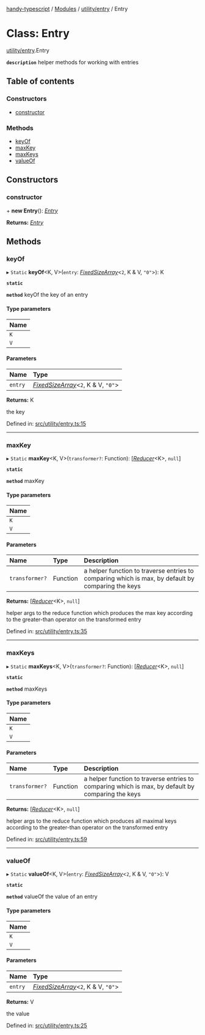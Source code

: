 [handy-typescript](../README.md) / [Modules](../modules.md) / [utility/entry](../modules/utility_entry.md) / Entry

# Class: Entry

[utility/entry](../modules/utility_entry.md).Entry

**`description`** helper methods for working with entries

## Table of contents

### Constructors

- [constructor](utility_entry.entry.md#constructor)

### Methods

- [keyOf](utility_entry.entry.md#keyof)
- [maxKey](utility_entry.entry.md#maxkey)
- [maxKeys](utility_entry.entry.md#maxkeys)
- [valueOf](utility_entry.entry.md#valueof)

## Constructors

### constructor

\+ **new Entry**(): [*Entry*](utility_entry.entry.md)

**Returns:** [*Entry*](utility_entry.entry.md)

## Methods

### keyOf

▸ `Static` **keyOf**<K, V\>(`entry`: [*FixedSizeArray*](../modules/utility_fixed_array_size.md#fixedsizearray)<``2``, K & V, ``"0"``\>): K

**`static`**

**`method`** keyOf the key of an entry

#### Type parameters

| Name |
| :------ |
| `K` |
| `V` |

#### Parameters

| Name | Type |
| :------ | :------ |
| `entry` | [*FixedSizeArray*](../modules/utility_fixed_array_size.md#fixedsizearray)<``2``, K & V, ``"0"``\> |

**Returns:** K

the key

Defined in: [src/utility/entry.ts:15](https://github.com/robbiemu/handy-typescript/blob/9919eaf/src/utility/entry.ts#L15)

___

### maxKey

▸ `Static` **maxKey**<K, V\>(`transformer?`: Function): [[*Reducer*](../modules/types_arrow_function.md#reducer)<K\>, ``null``]

**`static`**

**`method`** maxKey

#### Type parameters

| Name |
| :------ |
| `K` |
| `V` |

#### Parameters

| Name | Type | Description |
| :------ | :------ | :------ |
| `transformer?` | Function | a helper function to traverse entries to comparing which is max, by default by comparing the keys |

**Returns:** [[*Reducer*](../modules/types_arrow_function.md#reducer)<K\>, ``null``]

helper args to the reduce function which produces the max key according to the greater-than operator on the transformed entry

Defined in: [src/utility/entry.ts:35](https://github.com/robbiemu/handy-typescript/blob/9919eaf/src/utility/entry.ts#L35)

___

### maxKeys

▸ `Static` **maxKeys**<K, V\>(`transformer?`: Function): [[*Reducer*](../modules/types_arrow_function.md#reducer)<K\>, ``null``]

**`static`**

**`method`** maxKeys

#### Type parameters

| Name |
| :------ |
| `K` |
| `V` |

#### Parameters

| Name | Type | Description |
| :------ | :------ | :------ |
| `transformer?` | Function | a helper function to traverse entries to comparing which is max, by default by comparing the keys |

**Returns:** [[*Reducer*](../modules/types_arrow_function.md#reducer)<K\>, ``null``]

helper args to the reduce function which produces all maximal keys according to the greater-than operator on the transformed entry

Defined in: [src/utility/entry.ts:59](https://github.com/robbiemu/handy-typescript/blob/9919eaf/src/utility/entry.ts#L59)

___

### valueOf

▸ `Static` **valueOf**<K, V\>(`entry`: [*FixedSizeArray*](../modules/utility_fixed_array_size.md#fixedsizearray)<``2``, K & V, ``"0"``\>): V

**`static`**

**`method`** valueOf the value of an entry

#### Type parameters

| Name |
| :------ |
| `K` |
| `V` |

#### Parameters

| Name | Type |
| :------ | :------ |
| `entry` | [*FixedSizeArray*](../modules/utility_fixed_array_size.md#fixedsizearray)<``2``, K & V, ``"0"``\> |

**Returns:** V

the value

Defined in: [src/utility/entry.ts:25](https://github.com/robbiemu/handy-typescript/blob/9919eaf/src/utility/entry.ts#L25)

